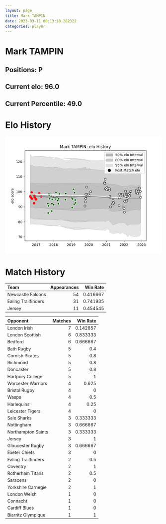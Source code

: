 ```yaml
---  
layout: page  
title: Mark TAMPIN  
date: 2023-03-11 00:13:18.282322  
categories: player  
---
```

# Mark TAMPIN

## Positions: P

## Current elo: 96.0

## Current Percentile: 49.0

# Elo History


![elo history](history_MarkTAMPIN.png)
# Match History


| Team                |   Appearances |   Win Rate |
|:--------------------|--------------:|-----------:|
| Newcastle Falcons   |            54 |   0.416667 |
| Ealing Trailfinders |            31 |   0.741935 |
| Jersey              |            11 |   0.454545 |

| Opponent            |   Matches |   Win Rate |
|:--------------------|----------:|-----------:|
| London Irish        |         7 |   0.142857 |
| London Scottish     |         6 |   0.833333 |
| Bedford             |         6 |   0.666667 |
| Bath Rugby          |         5 |   0.4      |
| Cornish Pirates     |         5 |   0.8      |
| Richmond            |         5 |   0.8      |
| Doncaster           |         5 |   0.8      |
| Hartpury College    |         5 |   1        |
| Worcester Warriors  |         4 |   0.625    |
| Bristol Rugby       |         4 |   0        |
| Wasps               |         4 |   0.5      |
| Harlequins          |         4 |   0.25     |
| Leicester Tigers    |         4 |   0        |
| Sale Sharks         |         3 |   0.333333 |
| Nottingham          |         3 |   0.666667 |
| Northampton Saints  |         3 |   0.333333 |
| Jersey              |         3 |   1        |
| Gloucester Rugby    |         3 |   0.666667 |
| Exeter Chiefs       |         3 |   0        |
| Ealing Trailfinders |         2 |   0.5      |
| Coventry            |         2 |   1        |
| Rotherham Titans    |         2 |   0.5      |
| Saracens            |         2 |   0        |
| Yorkshire Carnegie  |         2 |   1        |
| London Welsh        |         1 |   0        |
| Connacht            |         1 |   0        |
| Cardiff Blues       |         1 |   0        |
| Biarritz Olympique  |         1 |   1        |